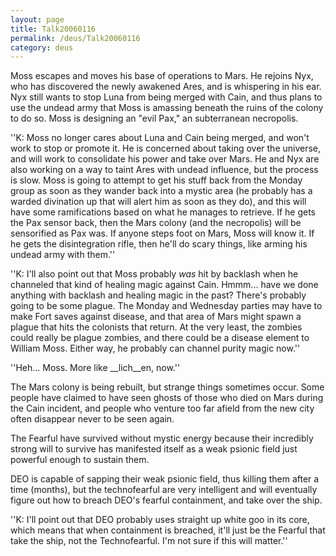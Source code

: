 ```yaml
---
layout: page
title: Talk20060116
permalink: /deus/Talk20060116
category: deus
---
```

Moss escapes and moves his base of operations to Mars. He rejoins Nyx, who has discovered the newly awakened Ares, and is whispering in his ear. Nyx still wants to stop Luna from being merged with Cain, and thus plans to use the undead army that Moss is amassing beneath the ruins of the colony to do so. Moss is designing an &quot;evil Pax,&quot; an subterranean necropolis.

''K: Moss no longer cares about Luna and Cain being merged, and won't work to stop or promote it.  He is concerned about taking over the universe, and will work to consolidate his power and take over Mars.  He and Nyx are also working on a way to taint Ares with undead influence, but the process is slow.  Moss is going to attempt to get his stuff back from the Monday group as soon as they wander back into a mystic area (he probably has a warded divination up that will alert him as soon as they do), and this will have some ramifications based on what he manages to retrieve.  If he gets the Pax sensor back, then the Mars colony (and the necropolis) will be sensorified as Pax was.  If anyone steps foot on Mars, Moss will know it.  If he gets the disintegration rifle, then he'll do scary things, like arming his undead army with them.''

''K: I'll also point out that Moss probably *was* hit by backlash when he channeled that kind of healing magic against Cain.  Hmmm...  have we done anything with backlash and healing magic in the past?  There's probably going to be some plague.  The Monday and Wednesday parties may have to make Fort saves against disease, and that area of Mars might spawn a plague that hits the colonists that return.  At the very least, the zombies could really be plague zombies, and there could be a disease element to William Moss.  Either way, he probably can channel purity magic now.''

''Heh...  Moss.  More like __lich__en, now.''

The Mars colony is being rebuilt, but strange things sometimes occur. Some people have claimed to have seen ghosts of those who died on Mars during the Cain incident, and people who venture too far afield from the new city often disappear never to be seen again.

The Fearful have survived without mystic energy because their incredibly strong will to survive has manifested itself as a weak psionic field just powerful enough to sustain them.

DEO is capable of sapping their weak psionic field, thus killing them after a time (months), but the technofearful are very intelligent and will eventually figure out how to breach DEO's fearful containment, and take over the ship.

''K: I'll point out that DEO probably uses straight up white goo in its core, which means that when containment is breached, it'll just be the Fearful that take the ship, not the Technofearful.  I'm not sure if this will matter.''
